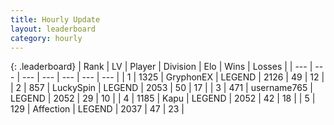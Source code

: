 ```yaml
---
title: Hourly Update
layout: leaderboard
category: hourly
---
```


{: .leaderboard}
| Rank | LV | Player | Division | Elo | Wins | Losses |
| --- | --- | --- | --- | --- | --- | --- |
| <span data-change="0">1</span> | 1325 | <span title="ID: 315148">GryphonEX</span> | LEGEND | <span data-change="0">2126</span> | <span data-change="0">49</span> | <span data-change="0">12</span> |
| <span data-change="0">2</span> | 857 | <span title="ID: 498412">LuckySpin</span> | LEGEND | <span data-change="0">2053</span> | <span data-change="0">50</span> | <span data-change="0">17</span> |
| <span data-change="0">3</span> | 471 | <span title="ID: 188640">username765</span> | LEGEND | <span data-change="0">2052</span> | <span data-change="0">29</span> | <span data-change="0">10</span> |
| <span data-change="0">4</span> | 1185 | <span title="ID: 204953">Kapu</span> | LEGEND | <span data-change="4">2052</span> | <span data-change="2">42</span> | <span data-change="1">18</span> |
| <span data-change="0">5</span> | 129 | <span title="ID: 573202">Affection</span> | LEGEND | <span data-change="0">2037</span> | <span data-change="0">47</span> | <span data-change="0">23</span> |
